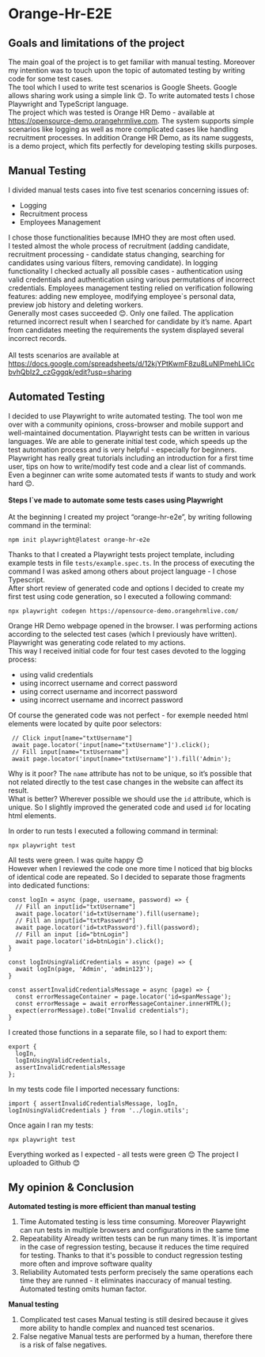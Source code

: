 # Orange-Hr-E2E
## Goals and limitations of the project
The main goal of the project is to get familiar with manual testing. Moreover my intention was to touch upon the topic of automated testing by writing code for some test cases.<br/>
The tool which I used to write test scenarios is Google Sheets. Google allows sharing work using a simple link 😊. To write automated tests I chose Playwright and TypeScript language.<br/>
The project which was tested is Orange HR Demo - available at https://opensource-demo.orangehrmlive.com. The system supports simple scenarios like logging as well as more complicated cases like handling recruitment processes. In addition Orange HR Demo, as its name suggests, is a demo project, which fits perfectly for developing testing skills purposes.

## Manual Testing
I divided manual tests cases into five test scenarios concerning issues of:
- Logging
- Recruitment process
- Employees Management

I chose those functionalities because IMHO they are most often used.<br/>
I tested almost the whole process of recruitment (adding candidate, recruitment processing - candidate status changing, searching for candidates using various filters, removing candidate). In logging functionality I checked actually all possible cases - authentication using valid credentials and authentication using various permutations of incorrect credentials. Employees management testing relied on verification following features: adding new employee, modifying employee`s personal data, preview job history and deleting workers. <br/>
Generally most cases succeeded 😊. Only one failed. The application returned incorrect result when I searched for candidate by it’s name. Apart from candidates meeting the requirements the system displayed several incorrect records.<br/><br/>
All tests scenarios are available at  <br/>
https://docs.google.com/spreadsheets/d/12kjYPtKwmF8zu8LuNlPmehLliCcbvhQbIz2_czGggqk/edit?usp=sharing

## Automated Testing
I decided to use Playwright to write automated testing. The tool won me over with a community opinions, cross-browser and mobile support and well-maintained documentation. Playwright tests can be written in various languages. We are able to generate initial test code, which speeds up the test automation process and is very helpful - especially for beginners. <br/>
Playwright has really great tutorials including an introduction for a first time user, tips on how to write/modify test code and a clear list of commands. Even a beginner can write some automated tests if wants to study and work hard 😊.<br/><br/>
**Steps I`ve made to automate some tests cases using Playwright**<br/><br/>
At the beginning I created my project “orange-hr-e2e”, by writing following command in the terminal:
```
npm init playwright@latest orange-hr-e2e
```
Thanks to that I created a Playwright tests project template, including example tests in file `tests/example.spec.ts`. In the process of executing the command I was asked among others about project language - I chose Typescript.<br/>
After short review of generated code and options I decided to create my first test using code generation, so I executed a following command:
```
npx playwright codegen https://opensource-demo.orangehrmlive.com/
```
Orange HR Demo webpage opened in the browser. I was performing actions according to the selected test cases (which I previously have written). Playwright was generating code related to my actions.<br/>
This way I received initial code for four test cases devoted to the logging process: 
- using valid credentials
- using incorrect username and correct password 
- using correct username and incorrect password 
- using incorrect username and incorrect password 

Of course the generated code was not perfect - for exemple needed html elements were located by quite poor selectors:
```
 // Click input[name="txtUsername"]
 await page.locator('input[name="txtUsername"]').click();
 // Fill input[name="txtUsername"]
 await page.locator('input[name="txtUsername"]').fill('Admin');
```
Why is it poor? The `name` attribute has not to be unique, so it’s possible that not related directly to the test case changes in the website can affect its result.<br/>
What is better? Wherever possible we should use the `id` attribute, which is unique. So I slightly improved the generated code and used `id` for locating html elements.

In order to run tests I executed a following command in terminal:
```
npx playwright test
```
All tests were green. I was quite happy 😊<br/>
However when I reviewed the code one more time I noticed that big blocks of identical code are repeated. So I decided to separate those fragments into dedicated functions:

```
const logIn = async (page, username, password) => {
  // Fill an input[id="txtUsername"]
  await page.locator('id=txtUsername').fill(username);
  // Fill an input[id="txtPassword"]
  await page.locator('id=txtPassword').fill(password);
  // Fill an input [id="btnLogin"]
  await page.locator('id=btnLogin').click();
}

const logInUsingValidCredentials = async (page) => {    
  await logIn(page, 'Admin', 'admin123');
}

const assertInvalidCredentialsMessage = async (page) => {
  const errorMessageContainer = page.locator('id=spanMessage'); 
  const errorMessage = await errorMessageContainer.innerHTML();
  expect(errorMessage).toBe("Invalid credentials");
}
```
I created those functions in a separate file, so I had to export them:
```
export {
  logIn,  
  logInUsingValidCredentials,
  assertInvalidCredentialsMessage
};

```
In my tests code file I imported necessary functions:
```
import { assertInvalidCredentialsMessage, logIn, logInUsingValidCredentials } from '../login.utils';

```
Once again I ran my tests:
```
npx playwright test
```
Everything worked as I expected - all tests were green 😊
The project I uploaded to Github 😊

## My opinion & Conclusion

**Automated testing is more efficient than manual testing**
1. Time 
Automated testing is less time consuming. Moreover Playwright can run tests in multiple browsers and configurations in the same time
2. Repeatability
Already written tests can be run many times. It`is important in the case of regression testing, because it reduces the time required for testing. Thanks to that it's possible to conduct regression testing more often and improve software quality
3. Reliability
Automated tests perform precisely the same operations each time they are runned - it eliminates inaccuracy of manual testing. Automated testing omits human factor.

**Manual testing**
1. Complicated test cases
Manual testing is still desired because it gives more ability to handle complex and nuanced test scenarios. 
2. False negative
Manual tests are performed by a human, therefore there is a risk of false negatives. 
